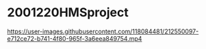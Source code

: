 # 2001220HMSproject

https://user-images.githubusercontent.com/118084481/212550097-e712ce72-b741-4f80-965f-3a6eea849754.mp4

